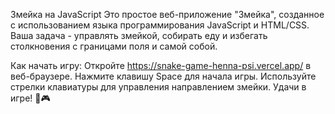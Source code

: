 Змейка на JavaScript
Это простое веб-приложение "Змейка", созданное с использованием языка программирования JavaScript и HTML/CSS. Ваша задача - управлять змейкой, собирать еду и избегать столкновения с границами поля и самой собой.

Как начать игру:
Откройте https://snake-game-henna-psi.vercel.app/ в веб-браузере.
Нажмите клавишу Space для начала игры.
Используйте стрелки клавиатуры для управления направлением змейки.
Удачи в игре! 🐍🎮
